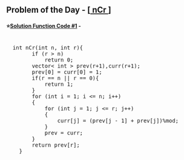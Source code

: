 ## Problem of the Day - [<a href="https://practice.geeksforgeeks.org/problems/ncr1019/1"> nCr </a>]


#### ⭐<ins>Solution Function Code #1</ins> -
<pre>

  int nCr(int n, int r){
        if (r > n)
            return 0;
        vector< int > prev(r+1),curr(r+1);
        prev[0] = curr[0] = 1;
        if(r == n || r == 0){
            return 1;
        }
        for (int i = 1; i <= n; i++)
        {
            for (int j = 1; j <= r; j++)
            {
                curr[j] = (prev[j - 1] + prev[j])%mod;
            }
            prev = curr;
        }
        return prev[r];
    }
</pre>
